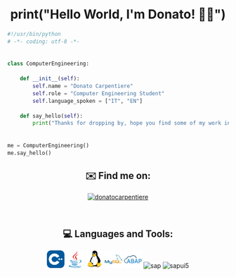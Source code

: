 <div align="center"><h1>print("Hello World, I'm Donato! 👨‍💻")</h1></div>

```python
#!/usr/bin/python
# -*- coding: utf-8 -*-


class ComputerEngineering:

    def __init__(self):
        self.name = "Donato Carpentiere"
        self.role = "Computer Engineering Student"
        self.language_spoken = ["IT", "EN"]

    def say_hello(self):
        print("Thanks for dropping by, hope you find some of my work interesting.")


me = ComputerEngineering()
me.say_hello()
```


<div align="center"><h2>✉️ Find me on:</h2></div>


<p align="center">
 <a href="https://www.linkedin.com/in/donato-carpentiere-329a39283/" target="blank"><img align="center" src="https://raw.githubusercontent.com/rahuldkjain/github-profile-readme-generator/master/src/images/icons/Social/linked-in-alt.svg" alt="donatocarpentiere" height="30" width="40" /></a>
</p>

<br />

<h2 align="center"> 💻 Languages and Tools: </h2>
<div align="center">
<img src="https://raw.githubusercontent.com/tandpfun/skill-icons/65dea6c4eaca7da319e552c09f4cf5a9a8dab2c8/icons/CPP.svg" alt="Python" height="40"/>
<img src="https://raw.githubusercontent.com/devicons/devicon/master/icons/java/java-original.svg" alt="java" width="40" height="40"/>
<img src="https://raw.githubusercontent.com/devicons/devicon/master/icons/linux/linux-original.svg" alt="linux" width="40" height="40"/>
<img src="https://raw.githubusercontent.com/devicons/devicon/master/icons/mysql/mysql-original-wordmark.svg" alt="mysql" width="40" height="40"/>
<img src="https://raw.githubusercontent.com/github/explore/339de3fa1bceb3fe3eda8c8220bccc706057203f/topics/abap/abap.png" alt="abap" width="40" height="40"/>
<img src="https://avatars.githubusercontent.com/u/2531208?s=200&v=4" alt="sap" width="40" height="40"/>
<img src="https://camo.githubusercontent.com/a21c5e0cfcec474454ea8f4a7b708a8beeb4519eab6f37c4720ee1c8e68f9184/68747470733a2f2f6f70656e7569352e6f72672f696d616765732f4f70656e5549355f6e65775f6269675f736964652e706e67" alt="sapui5" height="40"/>

</div>
